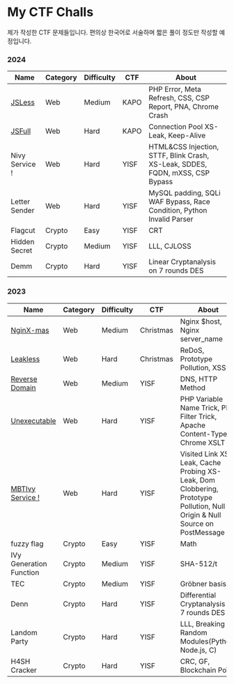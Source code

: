 # My CTF Challs

제가 작성한 CTF 문제들입니다. 편의상 한국어로 서술하며 짧은 풀이 정도만 작성할 예정입니다. 

### 2024

|Name|Category|Difficulty|CTF|About|
|---|---|---|---|---|
|[JSLess](https://github.com/endansdto/my-ctf-challenges/tree/main/KAPO%202024/JSLess)|Web|Medium|KAPO|PHP Error, Meta Refresh, CSS, CSP Report, PNA, Chrome Crash|
|[JSFull](https://github.com/endansdto/my-ctf-challenges/tree/main/KAPO%202024/JSFull)|Web|Hard|KAPO|Connection Pool XS-Leak, Keep-Alive|
|Nivy Service !|Web|Hard|YISF|HTML&CSS Injection, STTF, Blink Crash, XS-Leak, SDDES, FQDN, mXSS, CSP Bypass|
|Letter Sender|Web|Hard|YISF|MySQL padding, SQLi WAF Bypass, Race Condition, Python Invalid Parser|
|Flagcut|Crypto|Easy|YISF|CRT|
|Hidden Secret|Crypto|Medium|YISF|LLL, CJLOSS|
|Demm|Crypto|Hard|YISF|Linear Cryptanalysis on 7 rounds DES|

### 2023

|Name|Category|Difficulty|CTF|About|
|---|---|---|---|---|
|[NginX-mas](https://github.com/endansdto/my-ctf-challenges/tree/main/Christmas%202023/NginX-mas)|Web|Medium|Christmas|Nginx $host, Nginx server_name|
|[Leakless](https://github.com/endansdto/my-ctf-challenges/tree/main/Christmas%202023/Leakless)|Web|Hard|Christmas|ReDoS, Prototype Pollution, XSS|
|[Reverse Domain](https://github.com/endansdto/my-ctf-challenges/tree/main/YISF%202023/Reverse%20Domain)|Web|Medium|YISF|DNS, HTTP Method|
|[Unexecutable](https://github.com/endansdto/my-ctf-challenges/blob/main/YISF%202023/Unexecutable/README.md)|Web|Hard|YISF|PHP Variable Name Trick, PHP Filter Trick, Apache Content-Type, Chrome XSLT|
|[MBTIvy Service !](https://github.com/endansdto/my-ctf-challenges/tree/main/YISF%202023/MBTIvy%20Service%20!)|Web|Hard|YISF|Visited Link XS-Leak, Cache Probing XS-Leak, Dom Clobbering, Prototype Pollution, Null Origin & Null Source on PostMessage|
|fuzzy flag|Crypto|Easy|YISF|Math|
|IVy Generation Function|Crypto|Medium|YISF|SHA-512/t|
|TEC|Crypto|Medium|YISF|Gröbner basis|
|Denn|Crypto|Hard|YISF|Differential Cryptanalysis on 7 rounds DES|
|Landom Party|Crypto|Hard|YISF|LLL, Breaking Random Modules(Python, Node.js, C)|
|H4SH Cracker|Crypto|Hard|YISF|CRC, GF, Blockchain PoW|
